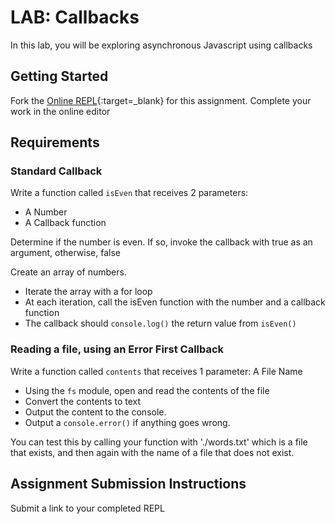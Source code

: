# LAB: Callbacks

In this lab, you will be exploring asynchronous Javascript using callbacks

## Getting Started

Fork the [Online REPL](https://repl.it/@codefellows/Callbacks){:target=_blank} for this assignment. Complete your work in the online editor

## Requirements

### Standard Callback

Write a function called `isEven` that receives 2 parameters:

- A Number
- A Callback function

Determine if the number is even. If so, invoke the callback with true as an argument, otherwise, false

Create an array of numbers.

- Iterate the array with a for loop
- At each iteration, call the isEven function with the number and a callback function
- The callback should `console.log()` the return value from `isEven()`

### Reading a file, using an Error First Callback

Write a function called `contents` that receives 1 parameter:
    A File Name

- Using the `fs` module, open and read the contents of the file
- Convert the contents to text
- Output the content to the console.
- Output a `console.error()` if anything goes wrong.

You can test this by calling your function with './words.txt' which is a file that exists, and then again with the name of a file that does not exist.

## Assignment Submission Instructions

Submit a link to your completed REPL

